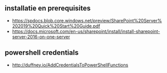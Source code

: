## installatie en prerequisites

* https://spdocs.blob.core.windows.net/preview/SharePoint%20Server%202019%20Quick%20Start%20Guide.pdf
* https://docs.microsoft.com/en-us/sharepoint/install/install-sharepoint-server-2016-on-one-server

## powershell credentials 

* http://duffney.io/AddCredentialsToPowerShellFunctions
